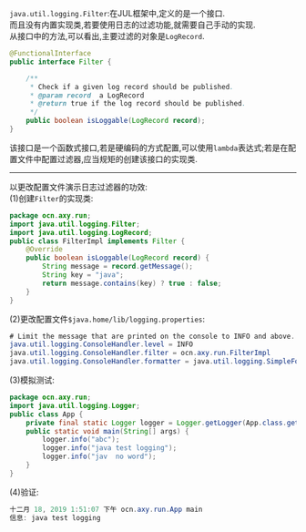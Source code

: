 `java.util.logging.Filter`:在JUL框架中,定义的是一个接口.  
而且没有内置实现类,若要使用日志的过滤功能,就需要自己手动的实现.  
从接口中的方法,可以看出,主要过滤的对象是`LogRecord`.  
```java
@FunctionalInterface
public interface Filter {

    /**
     * Check if a given log record should be published.
     * @param record  a LogRecord
     * @return true if the log record should be published.
     */
    public boolean isLoggable(LogRecord record);
}
```  
该接口是一个函数式接口,若是硬编码的方式配置,可以使用`lambda`表达式;若是在配置文件中配置过滤器,应当规矩的创建该接口的实现类.  

---

以更改配置文件演示日志过滤器的功效:  
(1)创建`Filter`的实现类:  
```java
package ocn.axy.run;
import java.util.logging.Filter;
import java.util.logging.LogRecord;
public class FilterImpl implements Filter {
	@Override
	public boolean isLoggable(LogRecord record) {
		String message = record.getMessage();
		String key = "java";
		return message.contains(key) ? true : false;
	}
}
```  
(2)更改配置文件`$java.home/lib/logging.properties`:  
```java
# Limit the message that are printed on the console to INFO and above.
java.util.logging.ConsoleHandler.level = INFO
java.util.logging.ConsoleHandler.filter = ocn.axy.run.FilterImpl
java.util.logging.ConsoleHandler.formatter = java.util.logging.SimpleFormatter
```  
(3)模拟测试:  
```java
package ocn.axy.run;
import java.util.logging.Logger;
public class App {
	private final static Logger logger = Logger.getLogger(App.class.getPackage().getName());
	public static void main(String[] args) {
		logger.info("abc");
		logger.info("java test logging");
		logger.info("jav  no word");
	}
}
```  
(4)验证:  
```java
十二月 18, 2019 1:51:07 下午 ocn.axy.run.App main
信息: java test logging
```  
